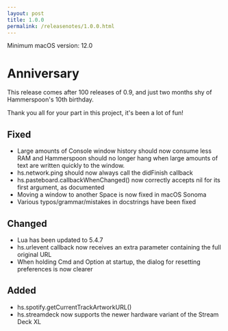 ```yaml
---
layout: post
title: 1.0.0
permalink: /releasenotes/1.0.0.html
---
```


Minimum macOS version: 12.0

# Anniversary

This release comes after 100 releases of 0.9, and just two months shy of Hammerspoon's 10th birthday.

Thank you all for your part in this project, it's been a lot of fun!

## Fixed

- Large amounts of Console window history should now consume less RAM and Hammerspoon should no longer hang when large amounts of text are written quickly to the window.
- hs.network.ping should now always call the didFinish callback
- hs.pasteboard.callbackWhenChanged() now correctly accepts nil for its first argument, as documented
- Moving a window to another Space is now fixed in macOS Sonoma
- Various typos/grammar/mistakes in docstrings have been fixed

## Changed

- Lua has been updated to 5.4.7
- hs.urlevent callback now receives an extra parameter containing the full original URL
- When holding Cmd and Option at startup, the dialog for resetting preferences is now clearer

## Added

- hs.spotify.getCurrentTrackArtworkURL()
- hs.streamdeck now supports the newer hardware variant of the Stream Deck XL

